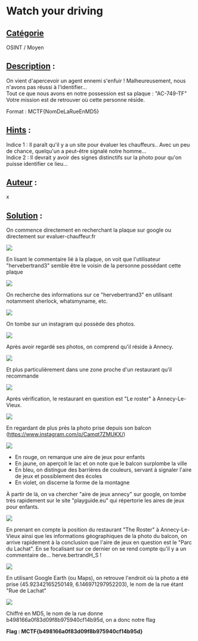 # **Watch your driving**
## <u>**Catégorie**</u>

OSINT / Moyen

## <u>**Description**</u> :

On vient d'apercevoir un agent ennemi s'enfuir ! Malheureusement, nous n'avons pas réussi à l'identifier...  
Tout ce que nous avons en notre possession est sa plaque : "AC-749-TF"  
Votre mission est de retrouver où cette personne réside.  

Format : MCTF{NomDeLaRueEnMD5}

## <u>**Hints**</u> :

Indice 1 : Il paraît qu'il y a un site pour évaluer les chauffeurs.. Avec un peu de chance, quelqu'un a peut-être signalé notre homme...  
Indice 2 : Il devrait y avoir des signes distinctifs sur la photo pour qu'on puisse identifier ce lieu...  

## <u>**Auteur**</u> :

x

## <u>Solution</u> :

On commence directement en recherchant la plaque sur google ou directement sur evaluer-chauffeur.fr

![](./photos/plaque.png)

En lisant le commentaire lié à la plaque, on voit que l'utilisateur "hervebertrand3" semble être le voisin de la personne possédant cette plaque

![](./photos/commentaire.png)
 
On recherche des informations sur ce "hervebertrand3" en utilisant notamment sherlock, whatsmyname, etc.

![](./photos/hervebertrand.png)

On tombe sur un instagram qui possède des photos.

![](./photos/instagram.png)

Après avoir regardé ses photos, on comprend qu'il réside à Annecy. 

![](./photos/annecy.png)

Et plus particulièrement dans une zone proche d'un restaurant qu'il recommande 

![](./photos/roster.png)

Après vérification, le restaurant en question est "Le roster" à Annecy-Le-Vieux.

![](./photos/verification.png)

En regardant de plus près la photo prise depuis son balcon (https://www.instagram.com/p/Camqt7ZMUKX/)

![](./photos/photo.png)

- En rouge, on remarque une aire de jeux pour enfants
- En jaune, on aperçoit le lac et on note que le balcon surplombe la ville
- En bleu, on distingue des barrières de couleurs, servant à signaler l'aire de jeux et possiblement des écoles
- En violet, on discerne la forme de la montagne

À partir de là, on va chercher "aire de jeux annecy" sur google, on tombe très rapidement sur le site "playguide.eu" qui répertorie les aires de jeux pour enfants.

![](./photos/playguide.png)

En prenant en compte la position du restaurant "The Roster" à Annecy-Le-Vieux ainsi que les informations géographiques de la photo du balcon, on arrive rapidement à la conclusion que l'aire de jeux en question est le "Parc du Lachat". En se focalisant sur ce dernier on se rend compte qu'il y a un commentaire de... herve.bertrandH_S !

![](./photos/parc.png)

En utilisant Google Earth (ou Maps), on retrouve l'endroit où la photo a été prise (45.92342165250149, 6.146971297952203), le nom de la rue étant "Rue de Lachat"

![](./photos/lachat.png)

Chiffré en MD5, le nom de la rue donne b498166a0f83d09f8b975940cf14b95d, on a donc notre flag

**Flag : MCTF{b498166a0f83d09f8b975940cf14b95d}**
